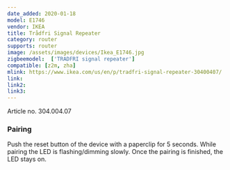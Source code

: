 ```yaml
---
date_added: 2020-01-18
model: E1746
vendor: IKEA
title: Trådfri Signal Repeater
category: router
supports: router
image: /assets/images/devices/Ikea_E1746.jpg
zigbeemodel:  ['TRADFRI signal repeater']
compatible: [z2m, zha]
mlink: https://www.ikea.com/us/en/p/tradfri-signal-repeater-30400407/
link: 
link2: 
link3: 
---
```

Article no. 304.004.07

### Pairing
Push the reset button of the device with a paperclip for 5 seconds.
While pairing the LED is flashing/dimming slowly. Once the pairing is finished, the LED stays on. 
